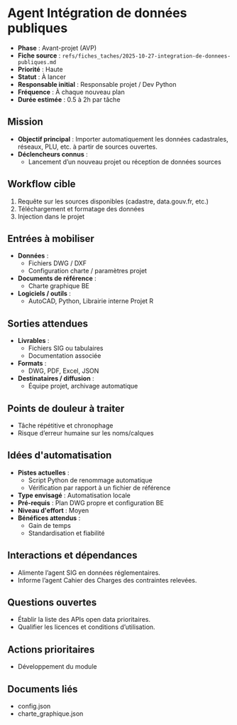 # Agent Intégration de données publiques

- **Phase** : Avant-projet (AVP)
- **Fiche source** : `refs/fiches_taches/2025-10-27-integration-de-donnees-publiques.md`
- **Priorité** : Haute
- **Statut** : À lancer
- **Responsable initial** : Responsable projet / Dev Python
- **Fréquence** : À chaque nouveau plan
- **Durée estimée** : 0.5 à 2h par tâche

## Mission
- **Objectif principal** : Importer automatiquement les données cadastrales, réseaux, PLU, etc. à partir de sources ouvertes.
- **Déclencheurs connus** :
  - Lancement d’un nouveau projet ou réception de données sources

## Workflow cible
1. Requête sur les sources disponibles (cadastre, data.gouv.fr, etc.)
2. Téléchargement et formatage des données
3. Injection dans le projet

## Entrées à mobiliser
- **Données** :
  - Fichiers DWG / DXF
  - Configuration charte / paramètres projet
- **Documents de référence** :
  - Charte graphique BE
- **Logiciels / outils** :
  - AutoCAD, Python, Librairie interne Projet R

## Sorties attendues
- **Livrables** :
  - Fichiers SIG ou tabulaires
  - Documentation associée
- **Formats** :
  - DWG, PDF, Excel, JSON
- **Destinataires / diffusion** :
  - Équipe projet, archivage automatique

## Points de douleur à traiter
- Tâche répétitive et chronophage
- Risque d’erreur humaine sur les noms/calques

## Idées d'automatisation
- **Pistes actuelles** :
  - Script Python de renommage automatique
  - Vérification par rapport à un fichier de référence
- **Type envisagé** : Automatisation locale
- **Pré-requis** : Plan DWG propre et configuration BE
- **Niveau d'effort** : Moyen
- **Bénéfices attendus** :
  - Gain de temps
  - Standardisation et fiabilité

## Interactions et dépendances
- Alimente l’agent SIG en données réglementaires.
- Informe l’agent Cahier des Charges des contraintes relevées.

## Questions ouvertes
- Établir la liste des APIs open data prioritaires.
- Qualifier les licences et conditions d’utilisation.

## Actions prioritaires
- Développement du module

## Documents liés
- config.json
- charte_graphique.json
